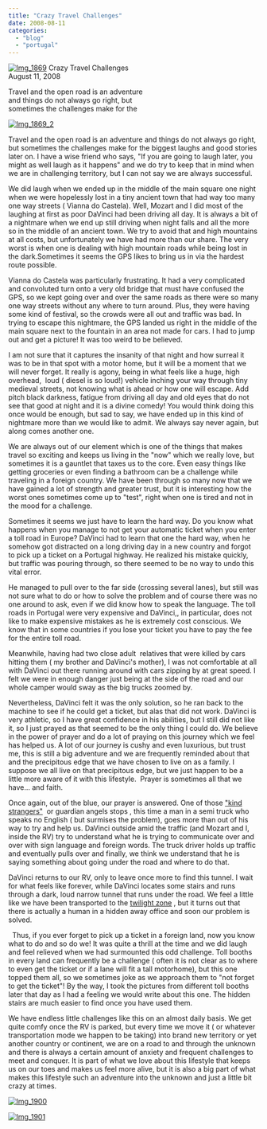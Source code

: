 ```yaml
---
title: "Crazy Travel Challenges"
date: 2008-08-11
categories: 
  - "blog"
  - "portugal"
---
```


 [![Img_1869](https://pub-ac94b3f306b24c0dba4238943c97f2e1.r2.dev/2008/08/11/img_1869.jpg "Img_1869")](https://pub-ac94b3f306b24c0dba4238943c97f2e1.r2.dev/photos/uncategorized/2008/08/11/img_1869.jpg) Crazy Travel Challenges  
August 11, 2008

Travel and the open road is an adventure  
and things do not always go right, but  
sometimes the challenges make for the

<!--more-->

[![Img_1869_2](https://pub-ac94b3f306b24c0dba4238943c97f2e1.r2.dev/2008/08/11/img_1869_2.jpg "Img_1869_2")](https://pub-ac94b3f306b24c0dba4238943c97f2e1.r2.dev/photos/uncategorized/2008/08/11/img_1869_2.jpg)

Travel and the open road is an adventure and things do not always go right, but sometimes the challenges make for the biggest laughs and good stories later on. I have a wise friend who says, "If you are going to laugh later, you might as well laugh as it happens" and we do try to keep that in mind when we are in challenging territory, but I can not say we are always successful.

We did laugh when we ended up in the middle of the main square one night when we were hopelessly lost in a tiny ancient town that had way too many one way streets ( Vianna do Castela). Well, Mozart and I did most of the laughing at first as poor DaVinci had been driving all day. It is always a bit of a nightmare when we end up still driving when night falls and all the more so in the middle of an ancient town. We try to avoid that and high mountains at all costs, but unfortunately we have had more than our share. The very worst is when one is dealing with high mountain roads while being lost in the dark.Sometimes it seems the GPS likes to bring us in via the hardest route possible.  

Vianna do Castela was particularly frustrating. It had a very complicated and convoluted turn onto a very old bridge that must have confused the GPS, so we kept going over and over the same roads as there were so many one way streets without any where to turn around. Plus, they were having some kind of festival, so the crowds were all out and traffic was bad. In trying to escape this nightmare, the GPS landed us right in the middle of the main square next to the fountain in an area not made for cars. I had to jump out and get a picture! It was too weird to be believed.

I am not sure that it captures the insanity of that night and how surreal it was to be in that spot with a motor home, but it will be a moment that we will never forget. It really is agony, being in what feels like a huge, high overhead,  loud ( diesel is so loud!) vehicle inching your way through tiny medieval streets, not knowing what is ahead or how one will escape. Add pitch black darkness, fatigue from driving all day and old eyes that do not see that good at night and it is a divine comedy! You would think doing this once would be enough, but sad to say, we have ended up in this kind of nightmare more than we would like to admit. We always say never again, but along comes another one.

We are always out of our element which is one of the things that makes travel so exciting and keeps us living in the "now" which we really love, but sometimes it is a gauntlet that taxes us to the core. Even easy things like getting groceries or even finding a bathroom can be a challenge while traveling in a foreign country. We have been through so many now that we have gained a lot of strength and greater trust, but it is interesting how the worst ones sometimes come up to "test", right when one is tired and not in the mood for a challenge.

Sometimes it seems we just have to learn the hard way. Do you know what happens when you manage to not get your automatic ticket when you enter a toll road in Europe? DaVinci had to learn that one the hard way, when he somehow got distracted on a long driving day in a new country and forgot to pick up a ticket on a Portugal highway. He realized his mistake quickly, but traffic was pouring through, so there seemed to be no way to undo this vital error.

He managed to pull over to the far side (crossing several lanes), but still was not sure what to do or how to solve the problem and of course there was no one around to ask, even if we did know how to speak the language. The toll roads in Portugal were very expensive and DaVinci,, in particular, does not like to make expensive mistakes as he is extremely cost conscious. We know that in some countries if you lose your ticket you have to pay the fee for the entire toll road.

Meanwhile, having had two close adult  relatives that were killed by cars hitting them ( my brother and DaVinci's mother), I was not comfortable at all with DaVinci out there running around with cars zipping by at great speed. I felt we were in enough danger just being at the side of the road and our whole camper would sway as the big trucks zoomed by.

Nevertheless, DaVinci felt it was the only solution, so he ran back to the machine to see if he could get a ticket, but alas that did not work. DaVinci is very athletic, so I have great confidence in his abilities, but I still did not like it, so I just prayed as that seemed to be the only thing I could do. We believe in the power of prayer and do a lot of praying on this journey which we feel has helped us. A lot of our journey is cushy and even luxurious, but trust me, this is still a big adventure and we are frequently reminded about that and the precipitous edge that we have chosen to live on as a family. I suppose we all live on that precipitous edge, but we just happen to be a little more aware of it with this lifestyle.  Prayer is sometimes all that we have... and faith.

Once again, out of the blue, our prayer is answered. One of those ["kind strangers"](https://pub-ac94b3f306b24c0dba4238943c97f2e1.r2.dev/2008/07/kindness-of-str.html#more)  or guardian angels stops , this time a man in a semi truck who speaks no English ( but surmises the problem), goes more than out of his way to try and help us. DaVinci outside amid the traffic (and Mozart and I, inside the RV) try to understand what he is trying to communicate over and over with sign language and foreign words. The truck driver holds up traffic and eventually pulls over and finally, we think we understand that he is saying something about going under the road and where to do that.

DaVinci returns to our RV, only to leave once more to find this tunnel. I wait for what feels like forever, while DaVinci locates some stairs and runs through a dark, loud narrow tunnel that runs under the road. We feel a little like we have been transported to the [twilight zone](http://en.wikipedia.org/wiki/The_Twilight_Zone) , but it turns out that there is actually a human in a hidden away office and soon our problem is solved.

  Thus, if you ever forget to pick up a ticket in a foreign land, now you know what to do and so do we! It was quite a thrill at the time and we did laugh and feel relieved when we had surmounted this odd challenge. Toll booths in every land can frequently be a challenge ( often it is not clear as to where to even get the ticket or if a lane will fit a tall motorhome), but this one topped them all, so we sometimes joke as we approach them to "not forget to get the ticket"! By the way, I took the pictures from different toll booths later that day as I had a feeling we would write about this one. The hidden stairs are much easier to find once you have used them.

We have endless little challenges like this on an almost daily basis. We get quite comfy once the RV is parked, but every time we move it ( or whatever transportation mode we happen to be taking) into brand new territory or yet another country or continent, we are on a road to and through the unknown and there is always a certain amount of anxiety and frequent challenges to meet and conquer. It is part of what we love about this lifestyle that keeps us on our toes and makes us feel more alive, but it is also a big part of what makes this lifestyle such an adventure into the unknown and just a little bit crazy at times.

[![Img_1900](https://pub-ac94b3f306b24c0dba4238943c97f2e1.r2.dev/2008/08/11/img_1900.jpg "Img_1900")](https://pub-ac94b3f306b24c0dba4238943c97f2e1.r2.dev/photos/uncategorized/2008/08/11/img_1900.jpg)

[![Img_1901](https://pub-ac94b3f306b24c0dba4238943c97f2e1.r2.dev/2008/08/11/img_1901.jpg "Img_1901")](https://pub-ac94b3f306b24c0dba4238943c97f2e1.r2.dev/photos/uncategorized/2008/08/11/img_1901.jpg)
